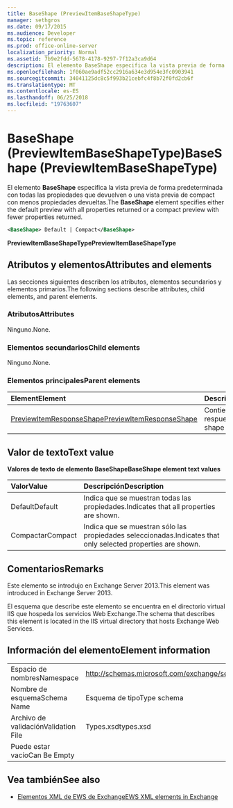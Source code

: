 ```yaml
---
title: BaseShape (PreviewItemBaseShapeType)
manager: sethgros
ms.date: 09/17/2015
ms.audience: Developer
ms.topic: reference
ms.prod: office-online-server
localization_priority: Normal
ms.assetid: 7b9e2fdd-5678-4178-9297-7f12a3ca9d64
description: El elemento BaseShape especifica la vista previa de forma predeterminada con todas las propiedades que devuelven o una vista previa de compact con menos propiedades devueltas.
ms.openlocfilehash: 1f060ae9adf52cc2916a634e3d954e3fc0903941
ms.sourcegitcommit: 34041125dc8c5f993b21cebfc4f8b72f0fd2cb6f
ms.translationtype: MT
ms.contentlocale: es-ES
ms.lasthandoff: 06/25/2018
ms.locfileid: "19763607"
---
```

# <a name="baseshape-previewitembaseshapetype"></a><span data-ttu-id="8694e-103">BaseShape (PreviewItemBaseShapeType)</span><span class="sxs-lookup"><span data-stu-id="8694e-103">BaseShape (PreviewItemBaseShapeType)</span></span>

<span data-ttu-id="8694e-104">El elemento **BaseShape** especifica la vista previa de forma predeterminada con todas las propiedades que devuelven o una vista previa de compact con menos propiedades devueltas.</span><span class="sxs-lookup"><span data-stu-id="8694e-104">The **BaseShape** element specifies either the default preview with all properties returned or a compact preview with fewer properties returned.</span></span> 
  
```XML
<BaseShape> Default | Compact</BaseShape>
```

 <span data-ttu-id="8694e-105">**PreviewItemBaseShapeType**</span><span class="sxs-lookup"><span data-stu-id="8694e-105">**PreviewItemBaseShapeType**</span></span>
## <a name="attributes-and-elements"></a><span data-ttu-id="8694e-106">Atributos y elementos</span><span class="sxs-lookup"><span data-stu-id="8694e-106">Attributes and elements</span></span>

<span data-ttu-id="8694e-107">Las secciones siguientes describen los atributos, elementos secundarios y elementos primarios.</span><span class="sxs-lookup"><span data-stu-id="8694e-107">The following sections describe attributes, child elements, and parent elements.</span></span>
  
### <a name="attributes"></a><span data-ttu-id="8694e-108">Atributos</span><span class="sxs-lookup"><span data-stu-id="8694e-108">Attributes</span></span>

<span data-ttu-id="8694e-109">Ninguno.</span><span class="sxs-lookup"><span data-stu-id="8694e-109">None.</span></span>
  
### <a name="child-elements"></a><span data-ttu-id="8694e-110">Elementos secundarios</span><span class="sxs-lookup"><span data-stu-id="8694e-110">Child elements</span></span>

<span data-ttu-id="8694e-111">Ninguno.</span><span class="sxs-lookup"><span data-stu-id="8694e-111">None.</span></span>
  
### <a name="parent-elements"></a><span data-ttu-id="8694e-112">Elementos principales</span><span class="sxs-lookup"><span data-stu-id="8694e-112">Parent elements</span></span>

|<span data-ttu-id="8694e-113">**Element**</span><span class="sxs-lookup"><span data-stu-id="8694e-113">**Element**</span></span>|<span data-ttu-id="8694e-114">**Descripción**</span><span class="sxs-lookup"><span data-stu-id="8694e-114">**Description**</span></span>|
|:-----|:-----|
|[<span data-ttu-id="8694e-115">PreviewItemResponseShape</span><span class="sxs-lookup"><span data-stu-id="8694e-115">PreviewItemResponseShape</span></span>](previewitemresponseshape.md) <br/> |<span data-ttu-id="8694e-116">Contiene la forma de la respuesta.</span><span class="sxs-lookup"><span data-stu-id="8694e-116">Contains the shape of the response.</span></span>  <br/> |
   
## <a name="text-value"></a><span data-ttu-id="8694e-117">Valor de texto</span><span class="sxs-lookup"><span data-stu-id="8694e-117">Text value</span></span>

<span data-ttu-id="8694e-118">**Valores de texto de elemento BaseShape**</span><span class="sxs-lookup"><span data-stu-id="8694e-118">**BaseShape element text values**</span></span>

|<span data-ttu-id="8694e-119">**Valor**</span><span class="sxs-lookup"><span data-stu-id="8694e-119">**Value**</span></span>|<span data-ttu-id="8694e-120">**Descripción**</span><span class="sxs-lookup"><span data-stu-id="8694e-120">**Description**</span></span>|
|:-----|:-----|
|<span data-ttu-id="8694e-121">Default</span><span class="sxs-lookup"><span data-stu-id="8694e-121">Default</span></span>  <br/> |<span data-ttu-id="8694e-122">Indica que se muestran todas las propiedades.</span><span class="sxs-lookup"><span data-stu-id="8694e-122">Indicates that all properties are shown.</span></span>  <br/> |
|<span data-ttu-id="8694e-123">Compactar</span><span class="sxs-lookup"><span data-stu-id="8694e-123">Compact</span></span>  <br/> |<span data-ttu-id="8694e-124">Indica que se muestran sólo las propiedades seleccionadas.</span><span class="sxs-lookup"><span data-stu-id="8694e-124">Indicates that only selected properties are shown.</span></span>  <br/> |
   
## <a name="remarks"></a><span data-ttu-id="8694e-125">Comentarios</span><span class="sxs-lookup"><span data-stu-id="8694e-125">Remarks</span></span>

<span data-ttu-id="8694e-126">Este elemento se introdujo en Exchange Server 2013.</span><span class="sxs-lookup"><span data-stu-id="8694e-126">This element was introduced in Exchange Server 2013.</span></span>
  
<span data-ttu-id="8694e-127">El esquema que describe este elemento se encuentra en el directorio virtual IIS que hospeda los servicios Web Exchange.</span><span class="sxs-lookup"><span data-stu-id="8694e-127">The schema that describes this element is located in the IIS virtual directory that hosts Exchange Web Services.</span></span>
  
## <a name="element-information"></a><span data-ttu-id="8694e-128">Información del elemento</span><span class="sxs-lookup"><span data-stu-id="8694e-128">Element information</span></span>

|||
|:-----|:-----|
|<span data-ttu-id="8694e-129">Espacio de nombres</span><span class="sxs-lookup"><span data-stu-id="8694e-129">Namespace</span></span>  <br/> |http://schemas.microsoft.com/exchange/services/2006/types  <br/> |
|<span data-ttu-id="8694e-130">Nombre de esquema</span><span class="sxs-lookup"><span data-stu-id="8694e-130">Schema Name</span></span>  <br/> |<span data-ttu-id="8694e-131">Esquema de tipo</span><span class="sxs-lookup"><span data-stu-id="8694e-131">Type schema</span></span>  <br/> |
|<span data-ttu-id="8694e-132">Archivo de validación</span><span class="sxs-lookup"><span data-stu-id="8694e-132">Validation File</span></span>  <br/> |<span data-ttu-id="8694e-133">Types.xsd</span><span class="sxs-lookup"><span data-stu-id="8694e-133">types.xsd</span></span>  <br/> |
|<span data-ttu-id="8694e-134">Puede estar vacío</span><span class="sxs-lookup"><span data-stu-id="8694e-134">Can Be Empty</span></span>  <br/> ||
   
## <a name="see-also"></a><span data-ttu-id="8694e-135">Vea también</span><span class="sxs-lookup"><span data-stu-id="8694e-135">See also</span></span>



- [<span data-ttu-id="8694e-136">Elementos XML de EWS de Exchange</span><span class="sxs-lookup"><span data-stu-id="8694e-136">EWS XML elements in Exchange</span></span>](ews-xml-elements-in-exchange.md)

